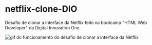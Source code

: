 # netflix-clone-DIO
Desafio de clonar a interface da Netflix feito na bootcamp "HTML Web Developer" da Digital Innovation One. 

![gif do funcionamento do desafio de clonar a interface da Netflix](https://media.giphy.com/media/NF9lowXfexQiOfD3pP/giphy.gif?cid=790b7611577ecb61945e6543393187b5a8e9ad2ac514a4fd&rid=giphy.gif&ct=g)
